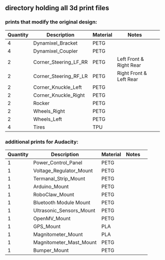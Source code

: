 ## directory holding all 3d print files 

### prints that modify the original design:

| Quantity | Description | Material | Notes |  |
| --- | --- | --- | --- | --- |
| 4 | Dynamixel_Bracket | PETG |||
| 4 | Dynamixel_Coupler | PETG |||
| 2 | Corner_Steering_LF_RR | PETG | Left Front & Right Rear||
| 2 | Corner_Steering_RF_LR | PETG | Right Front & Left Rear||
| 2 | Corner_Knuckle_Left | PETG |||
| 2 | Corner_Knuckle_Right | PETG |||
| 2 | Rocker | PETG |||
| 2 | Wheels_Right | PETG |||
| 2 | Wheels_Left | PETG |||
| 4 | Tires | TPU |||


### additional prints for Audacity:
| Quantity | Description | Material | Notes |  |
| --- | --- | --- | --- | --- |
| 1 | Power_Control_Panel | PETG |||
| 1 | Voltage_Regulator_Mount | PETG |||
| 1 | Termanal_Strip_Mount | PETG |||
| 1 | Arduino_Mount | PETG |||
| 1 | RoboClaw_Mount | PETG |||
| 1 | Bluetooth Module Mount | PETG |||
| 1 | Ultrasonic_Sensors_Mount | PETG |||
| 1 | OpenMV_Mount | PETG |||
| 1 | GPS_Mount | PLA |||
| 1 | Magnitometer_Mount | PLA |||
| 1 | Magnitometer_Mast_Mount | PETG |||
| 1 | Bumper_Mount | PETG |||
